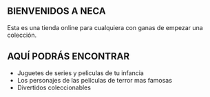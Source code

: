 
## BIENVENIDOS A NECA
Esta es una tienda online para cualquiera con ganas de empezar una colección.
## AQUÍ PODRÁS ENCONTRAR
<ul>
<li>Juguetes de series y peliculas de tu infancia</li>
<li>Los personajes de las películas de terror mas famosas</li>
<li>Divertidos coleccionables</li>
</ul>
